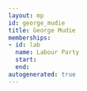 ```yaml
---
layout: mp
id: george_mudie
title: George Mudie
memberships:
- id: lab
  name: Labour Party
  start: 
  end: 
autogenerated: true
---
```

